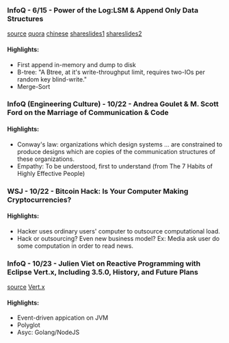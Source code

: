 
### InfoQ  - 6/15 - Power of the Log:LSM & Append Only Data Structures

[source](https://www.infoq.com/presentations/lsm-append-data-structures)
[quora](https://www.quora.com/How-does-the-Log-Structured-Merge-Tree-work) 
[chinese](http://www.cnblogs.com/siegfang/archive/2013/01/12/lsm-tree.html)
[shareslides1](https://www.slideshare.net/ssuser7e134a/log-structured-merge-tree)
[shareslides2](https://www.slideshare.net/ChrisLohfink1/lsm-trees-37683710?next_slideshow=1)

#### Highlights:

* First append in-memory and dump to disk
* B-tree: "A Btree, at it's write-throughput limit, requires two-IOs per random key blind-write."
* Merge-Sort

### InfoQ (Engineering Culture) - 10/22 - Andrea Goulet & M. Scott Ford on the Marriage of Communication & Code

#### Highlights:

* Conway's law: organizations which design systems ... are constrained to produce designs which are copies of the communication structures of these organizations.
* Empathy: To be understood, first to understand (from The 7 Habits of Highly Effective People)


### WSJ - 10/22 - Bitcoin Hack: Is Your Computer Making Cryptocurrencies?

#### Highlights:

* Hacker uses ordinary users' computer to outsource computational load.
* Hack or outsourcing? Even new business model? Ex: Media ask user do some computation in order to read news.


### InfoQ - 10/23 - Julien Viet on Reactive Programming with Eclipse Vert.x, Including 3.5.0, History, and Future Plans

[source](https://www.infoq.com/podcasts/julien-viet)
[Vert.x](http://vertx.io)

#### Highlights:

* Event-driven appication on JVM
* Polyglot
* Asyc: Golang/NodeJS